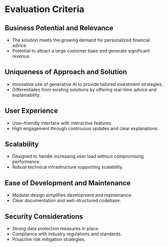 # Evaluation Criteria

## Business Potential and Relevance
- The solution meets the growing demand for personalized financial advice.
- Potential to attract a large customer base and generate significant revenue.

## Uniqueness of Approach and Solution
- Innovative use of generative AI to provide tailored investment strategies.
- Differentiates from existing solutions by offering real-time advice and explainability.

## User Experience
- User-friendly interface with interactive features.
- High engagement through continuous updates and clear explanations.

## Scalability
- Designed to handle increasing user load without compromising performance.
- Robust technical infrastructure supporting scalability.

## Ease of Development and Maintenance
- Modular design simplifies development and maintenance.
- Clear documentation and well-structured codebase.

## Security Considerations
- Strong data protection measures in place.
- Compliance with industry regulations and standards.
- Proactive risk mitigation strategies.